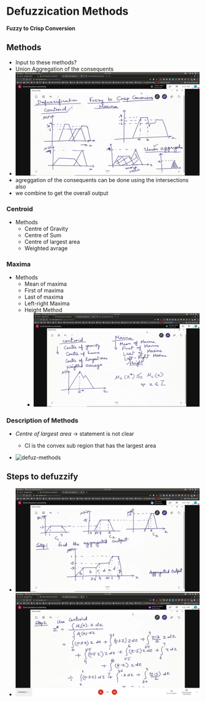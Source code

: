# Defuzzication Methods
**Fuzzy to Crisp Conversion**

## Methods
- Input to these methods?
 - Union Aggregation of the consequents
 - ![aggr-op](aggr-op.jpg)
 - agreggation of the consequents can be done using the intersections also
 - we combine to get the overall output


### Centroid

- Methods
  - Centre of Gravity
  - Centre of Sum
  - Centre of largest area
  - Weighted avrage

### Maxima 

- Methods
  - Mean of maxima
  - First of maxima
  - Last of maxima
  - Left-right Maxima
  - Height Method
     - ![hieght-method](hieght-method.jpg)

### Description of Methods
- *Centre of largest area* -> statement is not clear
   - CI is the convex sub region that has the largest area

- ![defuz-methods](defuz-methods.jpg)

## Steps to defuzzify
- ![step-1](step-1.jpg)
- ![step-2](step-2.jpg)
